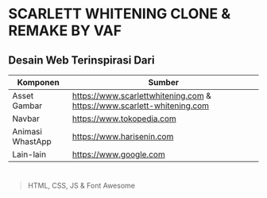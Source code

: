 # SCARLETT WHITENING CLONE & REMAKE BY VAF




## Desain Web Terinspirasi Dari
| Komponen | Sumber |
| ------ | ------ |
| Asset Gambar | https://www.scarlettwhitening.com & https://www.scarlett-whitening.com |
| Navbar | https://www.tokopedia.com |
| Animasi WhastApp | https://www.harisenin.com |
| Lain-lain | https://www.google.com |
#

> HTML, CSS, JS & Font Awesome
